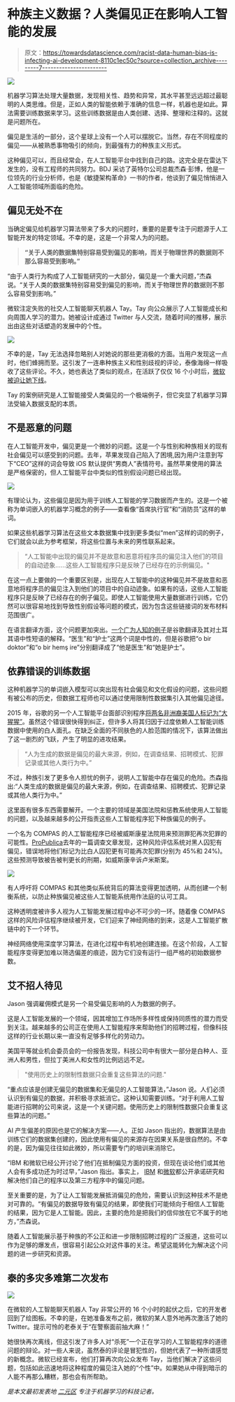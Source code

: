 # 种族主义数据？人类偏见正在影响人工智能的发展

> 原文：<https://towardsdatascience.com/racist-data-human-bias-is-infecting-ai-development-8110c1ec50c?source=collection_archive---------7----------------------->

![](img/fe425087c90df00e61cbf4e824b179db.png)

机器学习算法处理大量数据，发现相关性、趋势和异常，其水平甚至远远超过最聪明的人类思维。但是，正如人类的智能依赖于准确的信息一样，机器也是如此。算法需要训练数据来学习。这些训练数据是由人类创建、选择、整理和注释的。这就是问题所在。

偏见是生活的一部分，这个星球上没有一个人可以摆脱它。当然，存在不同程度的偏见——从被熟悉事物吸引的倾向，到最强有力的种族主义形式。

这种偏见可以，而且经常会，在人工智能平台中找到自己的路。这完全是在雷达下发生的，没有工程师的共同努力。BDJ 采访了英特尔公司总裁杰森·彭博，他是一位领先的行业分析师，也是《敏捷架构革命》一书的作者，他谈到了偏见悄悄进入人工智能领域所面临的危险。

## **偏见无处不在**

当确定偏见给机器学习算法带来了多大的问题时，重要的是要专注于问题源于人工智能开发的特定领域。不幸的是，这是一个非常人为的问题。

> **“关于人类的数据集特别容易受到偏见的影响，而关于物理世界的数据则不那么容易受到影响。”**

“由于人类行为构成了人工智能研究的一大部分，偏见是一个重大问题，”杰森说。“关于人类的数据集特别容易受到偏见的影响，而关于物理世界的数据则不那么容易受到影响。”

微软注定失败的社交人工智能聊天机器人 Tay。Tay 向公众展示了人工智能成长和向周围人学习的潜力。她被设计成通过 Twitter 与人交流，随着时间的推移，展示出由这些对话塑造的发展中的个性。

![](img/cc6ff39d124fa2f18e6669ab574c94b2.png)

不幸的是，Tay 无法选择忽略别人对她说的那些更消极的方面。当用户发现这一点时，他们蜂拥而至。这引发了一连串种族主义和性别歧视的评论，泰像海绵一样吸收了这些评论。不久，她也表达了类似的观点，在活跃了仅仅 16 个小时后，[微软被迫让她下线](https://techcrunch.com/2016/03/24/microsoft-silences-its-new-a-i-bot-tay-after-twitter-users-teach-it-racism/)。

Tay 的案例研究是人工智能接受人类偏见的一个极端例子，但它突显了机器学习算法受输入数据支配的本质。

## **不是恶意的问题**

在人工智能开发中，偏见更是一个微妙的问题。这是一个与性别和种族相关的现有社会偏见可以感受到的问题。去年，苹果发现自己陷入了困境,因为用户注意到写下“CEO”这样的词会导致 iOS 默认提供“男商人”表情符号。虽然苹果使用的算法是严格保密的，但人工智能平台中类似的性别假设问题已经出现。

![](img/d49f788cb641164026f9f7d071f6d653.png)

有理论认为，这些偏见是因为用于训练人工智能的学习数据而产生的。这是一个被称为单词嵌入的机器学习概念的例子——查看像“首席执行官”和“消防员”这样的单词。

如果这些机器学习算法在这些文本数据集中找到更多类似“men”这样的词的例子，它们就会以此为参考框架，将这些位置与未来的男性联系起来。

> “人工智能中出现的偏见并不是故意和恶意将程序员的偏见注入他们的项目的自动迹象……这些人工智能程序只是反映了已经存在的示例偏见。"

在这一点上要做的一个重要区别是，出现在人工智能中的这种偏见并不是故意和恶意地将程序员的偏见注入到他们的项目中的自动迹象。如果有的话，这些人工智能程序只是反映了已经存在的例子偏见。即使人工智能使用大量数据进行训练，它仍然可以很容易地找到导致性别假设等问题的模式，因为包含这些链接词的发布材料范围很广。

在语言翻译方面，这个问题更加突出。[一个广为人知的例子](https://www.princeton.edu/news/2017/04/18/biased-bots-artificial-intelligence-systems-echo-human-prejudices)是谷歌翻译及其对土耳其语中性短语的解释。“医生”和“护士”这两个词是中性的，但是谷歌把“o bir doktor”和“o bir hemş ire”分别翻译成了“他是医生”和“她是护士”。

## **依靠错误的训练数据**

这种机器学习的单词嵌入模型可以突出现有社会偏见和文化假设的问题，这些问题有被公布的历史，但数据工程师也可以通过使用限制性数据集引入其他偏见途径。

2015 年，谷歌的另一个人工智能平台面部识别程序[将两名非洲裔美国人标记为“大猩猩”](https://www.scientificamerican.com/article/how-a-machine-learns-prejudice/)。虽然这个错误很快得到纠正，但许多人将其归因于过度依赖人工智能训练数据中使用的白人面孔。在缺乏全面的不同肤色的人脸范围的情况下，该算法做出了这一剧烈的飞跃，产生了明显的进攻结果。

> “人为生成的数据是偏见的最大来源，例如，在调查结果、招聘模式、犯罪记录或其他人类行为中。”

不过，种族引发了更多令人担忧的例子，说明人工智能中存在偏见的危险。杰森指出:“人类生成的数据是偏见的最大来源，例如，在调查结果、招聘模式、犯罪记录或其他人类行为中。”

这里面有很多东西需要解开。一个主要的领域是美国法院和惩教系统使用人工智能的问题，以及越来越多的公开指责这些人工智能程序犯下种族偏见的例子。

一个名为 COMPAS 的人工智能程序已经被威斯康星法院用来预测罪犯再次犯罪的可能性。[ProPublica](https://www.propublica.org/article/machine-bias-risk-assessments-in-criminal-sentencing)去年的一篇调查文章发现，这种风险评估系统对黑人囚犯有偏见，错误地将他们标记为比白人囚犯更有可能再次犯罪(分别为 45%和 24%)。这些预测导致被告被判更长的刑期，如威斯康辛诉卢米斯案。

![](img/c63af0574f1aaa9cbb1368d7b2beaad3.png)

有人呼吁将 COMPAS 和其他类似系统背后的算法变得更加透明，从而创建一个制衡系统，以防止种族偏见被这些人工智能系统用作法庭的认可工具。

这种透明度被许多人视为人工智能发展过程中必不可少的一环。随着像 COMPAS 这样的风险评估程序继续被开发，它们迎来了神经网络的到来，这是人工智能扩散链中的下一个环节。

神经网络使用深度学习算法，在进化过程中有机地创建连接。在这个阶段，人工智能程序变得更加难以筛选偏差的痕迹，因为它们没有运行一组严格的初始数据参数。

## **艾不招人待见**

Jason 强调雇佣模式是另一个易受偏见影响的人为数据的例子。

这是人工智能发展的一个领域，因其增加工作场所多样性或保持同质性的潜力而受到关注。越来越多的公司正在使用人工智能程序来帮助他们的招聘过程，但像科技这样的行业长期以来一直没有足够多样化的劳动力。

美国平等就业机会委员会的一份报告发现，科技公司中有很大一部分是白种人、亚洲人和男性，但拉丁美洲人和女性的比例远远不足。

> "使用历史上的限制性数据只会重复这些算法的问题."

“重点应该是创建无偏见的数据集和无偏见的人工智能算法，”Jason 说。人们必须认识到有偏见的数据，并积极寻求抵消它。这种认知需要训练。“对于利用人工智能进行招聘的公司来说，这是一个关键问题。使用历史上的限制性数据只会重复这些算法的问题。”

AI 产生偏差的原因也是它的解决方案——人。正如 Jason 指出的，数据算法是由训练它们的数据集创建的，因此使用有偏见的来源存在因果关系是很自然的。不幸的是，因为偏见往往如此微妙，所以需要专门的培训来消除它。

“IBM 和微软已经公开讨论了他们在抵制偏见方面的投资，但现在谈论他们或其他人会有多成功还为时过早，”Jason 指出。事实上， [IBM](https://www.research.ibm.com/5-in-5/ai-and-bias/) 和[微软](https://www.technologyreview.com/s/611138/microsoft-is-creating-an-oracle-for-catching-biased-ai-algorithms/)都公开承诺研究和解决他们自己的程序以及第三方程序中的偏见问题。

至关重要的是，为了让人工智能发展抵消偏见的危险，需要认识到这种技术不是绝对可靠的。“有偏见的数据导致有偏见的结果，即使我们可能倾向于相信人工智能的结果，因为它是人工智能。因此，主要的危险是把我们的信仰放在它不属于的地方，”杰森说。

随着人工智能展示基于种族的不公正和进一步限制招聘过程的广泛报道，这些可以作为足够的爆发点，很容易引起公众对这件事的关注。希望这能转化为解决这个问题的进一步研究和资源。

## **泰的多灾多难第二次发布**

![](img/409169a7cd9bdbd33c2e8b797d4f209c.png)

在微软的人工智能聊天机器人 Tay 非常公开的 16 个小时的起伏之后，它的开发者回到了绘图板。不幸的是，在她准备发布之前，微软的某人意外地再次激活了她的 Twitter。提示可怜的老泰关于“在警察面前抽大麻！”

她很快再次离线，但这引发了许多人对“杀死”一个正在学习的人工智能程序的道德问题的辩论。对一些人来说，虽然泰的评论是冒犯性的，但她代表了一种所谓感觉的新概念。微软已经宣布，他们打算再次向公众发布 Tay，当他们解决了这些问题，包括如此迅速地将这种程度的偏见注入她的“个性”中。如果她从中得到暗示的人能不再那么糟糕，那也会有所帮助。

[](https://twitter.com/BD_JohnM)**是本文最初发表地* [*二元区*](https://journal.binarydistrict.com/) *专注于机器学习的科技记者。**